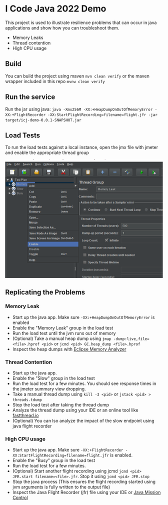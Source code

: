 # I Code Java 2022 Demo

This project is used to illustrate resilience problems that can occur in java applications and show how you can troubleshoot them. 

* Memory Leaks
* Thread contention
* High CPU usage

## Build
You can build the project using maven `mvn clean verify` or the maven wrapper included in this repo `mvnw clean verify`

## Run the service
Run the jar using java: 
`java -Xmx256M -XX:+HeapDumpOnOutOfMemoryError -XX:+FlightRecorder -XX:StartFlightRecording=filename=flight.jfr -jar target/icj-demo-0.0.1-SNAPSHOT.jar`

## Load Tests

To run the load tests against a local instance, open the jmx file with jmeter and enable the appropriate thread group

![Jmeter Screenshot](pictures/Jmeter.PNG)

## Replicating the Problems
### Memory Leak

* Start up the java app. Make sure `-XX:+HeapDumpOnOutOfMemoryError` is enabled
* Enable the "Memory Leak" group in the load test
* Run the load test until the jvm runs out of memory
* (Optional) Take a manual heap dump using `jmap -dump:live,file=<file>.hprof <pid>`
  or `jcmd <pid> GC.heap_dump <file>.hprof`
* Inspect the heap dumps with [Eclipse Memory Analyzer](https://www.eclipse.org/mat/)

### Thread Contention

* Start up the java app.
* Enable the "Slow" group in the load test
* Run the load test for a few minutes. You should see response times in the jmeter summary view dropping.
* Take a manual thread dump using `kill -3 <pid>` or `jstack <pid> > threads.tdump`
* Stop the load test after taking the thread dump
* Analyze the thread dump using your IDE or an online tool like [fastthread.io](https://fastthread.io/)
* (Optional) You can lso analyze the impact of the slow endpoint using java flight recorder

### High CPU usage

* Start up the java app. Make sure  `-XX:+FlightRecorder -XX:StartFlightRecording=filename=flight.jfr` is enabled. 
* Enable the "Busy" group in the load test
* Run the load test for a few minutes.
* (Optional) Start another flight recording using jcmd `jcmd <pid> JFR.start filename=<file>.jfr`. Stop it
  using `jcmd <pid> JFR.stop`
* Stop the java process (This ensures the flight recording started using jvm arguments is fully written to the output
    file)
* Inspect the Java Flight Recorder (jfr) file using your IDE
  or [Java Mission Control](https://openjdk.org/projects/jmc/)
